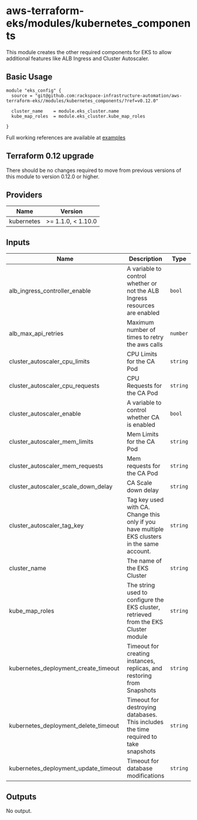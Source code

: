 # aws-terraform-eks/modules/kubernetes\_components

This module creates the other required components for EKS to allow additional features like ALB Ingress and Cluster Autoscaler.

## Basic Usage

```
module "eks_config" {
  source = "git@github.com:rackspace-infrastructure-automation/aws-terraform-eks//modules/kubernetes_components/?ref=v0.12.0"

  cluster_name    = module.eks_cluster.name
  kube_map_roles  = module.eks_cluster.kube_map_roles

}
```

Full working references are available at [examples](examples)

## Terraform 0.12 upgrade

There should be no changes required to move from previous versions of this module to version 0.12.0 or higher.

## Providers

| Name | Version |
|------|---------|
| kubernetes | >= 1.1.0, < 1.10.0 |

## Inputs

| Name | Description | Type | Default | Required |
|------|-------------|------|---------|:-----:|
| alb\_ingress\_controller\_enable | A variable to control whether or not the ALB Ingress resources are enabled | `bool` | `true` | no |
| alb\_max\_api\_retries | Maximum number of times to retry the aws calls | `number` | `10` | no |
| cluster\_autoscaler\_cpu\_limits | CPU Limits for the CA Pod | `string` | `"100m"` | no |
| cluster\_autoscaler\_cpu\_requests | CPU Requests for the CA Pod | `string` | `"100m"` | no |
| cluster\_autoscaler\_enable | A variable to control whether CA is enabled | `bool` | `true` | no |
| cluster\_autoscaler\_mem\_limits | Mem Limits for the CA Pod | `string` | `"300Mi"` | no |
| cluster\_autoscaler\_mem\_requests | Mem requests for the CA Pod | `string` | `"300Mi"` | no |
| cluster\_autoscaler\_scale\_down\_delay | CA Scale down delay | `string` | `"5m"` | no |
| cluster\_autoscaler\_tag\_key | Tag key used with CA. Change this only if you have multiple EKS clusters in the same account. | `string` | `"k8s.io/cluster-autoscaler/enabled"` | no |
| cluster\_name | The name of the EKS Cluster | `string` | n/a | yes |
| kube\_map\_roles | The string used to configure the EKS cluster, retrieved from the EKS Cluster module | `string` | n/a | yes |
| kubernetes\_deployment\_create\_timeout | Timeout for creating instances, replicas, and restoring from Snapshots | `string` | `"30m"` | no |
| kubernetes\_deployment\_delete\_timeout | Timeout for destroying databases. This includes the time required to take snapshots | `string` | `"30m"` | no |
| kubernetes\_deployment\_update\_timeout | Timeout for database modifications | `string` | `"30m"` | no |

## Outputs

No output.

